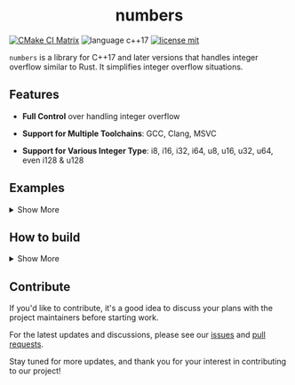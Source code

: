 <h1 align="center">
numbers
</h1>

[![CMake CI Matrix](https://github.com/guuzaa/numbers/actions/workflows/cmake.yml/badge.svg?branch=main)](https://github.com/guuzaa/numbers/actions/workflows/cmake.yml)
![language c++17](https://img.shields.io/badge/Language-C++17-red)
[![license mit](https://img.shields.io/badge/License-MIT-pink)](https://github.com/guuzaa/numbers/blob/main/LICENSE.txt)

`numbers` is a library for C++17 and later versions that handles integer overflow similar to Rust. It simplifies integer overflow situations.

## Features

- **Full Control** over handling integer overflow

- **Support for Multiple Toolchains**: GCC, Clang, MSVC

- **Support for Various Integer Type**: i8, i16, i32, i64, u8, u16, u32, u64, even i128 & u128

## Examples

<details>
<summary>Show More</summary>

### operator +
```c++
numbers::i8 a = 100;
std::cout << a << '\n';
try {
    a = a + a;
    std::cout << a << '\n';
} catch (std::runtime_error &err) {
    std::cout << "Catch error: " << err.what() << '\n';
}
```

### checked sub
```c++
numbers::i8 a = numbers::i8::MIN;
std::cout << a << '\n';
std::optional<numbers::i8> ret = a.checked_sub(1);
if (ret) {
    std::cout << ret.value() << '\n';
} else {
    std::cout << "Overflow!\n";
}
```

### overflowing div
```c++
numbers::i16 a = 40;
numbers::i16 b = 2;
auto [ret, overflowing] = a.overflowing_div(b);
std::cout <<"a= " << a << ", b= " << b << '\n';
if (!overflowing) {
    std::cout << ret << '\n';
} else {
    std::cout << "Overflow!\n";
}
```

### saturating mul
```c++
numbers::i64 a = 40;
numbers::i64 b = numbers::i64::MAX;
std::cout << "a= " << a << ", b= " << b << '\n';
numbers::i64 ret = a.saturating_mul(b);
std::cout << ret << '\n';
```

### wrapping add
```c++
numbers::u128 max = numbers::u128::MAX;
numbers::u128 ret = max.wrapping_add(1); // wrapping around
std::cout << ret << '\n';
```
</details>

## How to build
<details>
<summary>Show More</summary>

### Prerequisite

Make sure that `CMake` and `GCC`/`Clang`/`MSVC` are installed on your machine.

The source code, example code and test code are located in the [`src`](https://github.com/guuzaa/numbers/tree/main/src), [`examples`](https://github.com/guuzaa/numbers/tree/main/examples) and [`tests`](https://github.com/guuzaa/numbers/tree/main/tests) directory, respectively. 

### Generate build recipe

```shell
cmake -Bbuild
# If you are keen on Ninja
cmake -B build -G Ninja
```

### Build and run all examples

```shell
cmake --build build -t example
```

#### Build and run an exact example

```shell
cmake --build build -t example-[filename]
# If you want to run the file examples/hash.cc 
cmake --build build -t example-hash
# If you want to run a new file you are writing in the ./examples
cmake --build build -t example-your-file-name-with-no-extensions
```

### Build and run all tests

```shell
cmake --build build -t run-tests
```

There are two test binaries: integer_test, uinteger_test. Type the following commands to run them:

```shell
cmake --build build -t test-integer
cmake --build build -t test-uinteger
```

### Format code

> It requires that your machine has `clang-format` installed

```shell
cmake --build build -t check-format
cmake --build build -t format
```

</details>

## Contribute

If you'd like to contribute, it's a good idea to discuss your plans with the project maintainers before starting work.

For the latest updates and discussions, please see our [issues](https://github.com/guuzaa/numbers/issues) and [pull requests](https://github.com/guuzaa/numbers/pulls).

Stay tuned for more updates, and thank you for your interest in contributing to our project!
